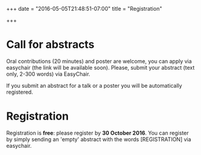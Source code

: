 +++
date = "2016-05-05T21:48:51-07:00"
title = "Registration"

+++

# Call for abstracts

Oral contributions (20 minutes) and poster are welcome, 
you can apply via easychair (the link will be available soon).
Please, submit your abstract (text only, 2-300 words) via EasyChair.

If you submit an abstract for a talk or a poster you will be automatically
registered.

# Registration

Registration is **free**: please register by **30 October 2016**.
You can register by simply sending an 'empty' abstract with the
words [REGISTRATION] via easychair.

